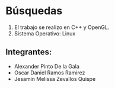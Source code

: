 # Búsquedas
1. El trabajo se realizo en C++ y OpenGL.
2. Sistema Operativo: Linux

## Integrantes:
- Alexander Pinto De la Gala
- Oscar Daniel Ramos Ramirez
- Jesamin Melissa Zevallos Quispe
